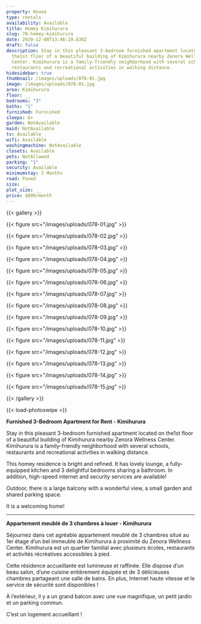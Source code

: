 ```yaml
---
property: House
type: rentals
availability: Available
title: Homey Kimihurura
slug: 78-homey-kimihurura
date: 2020-12-08T13:46:19.630Z
draft: false
description: Stay in this pleasant 3-bedroom furnished apartment located on
  the1st floor of a beautiful building of Kimihurura nearby Zenora Wellness
  Center. Kimihurura is a family-friendly neighborhood with several schools,
  restaurants and recreational activities in walking distance.
hidesidebar: true
thumbnail: /images/uploads/078-01.jpg
image: /images/uploads/078-01.jpg
area: Kimihurura
floor: __
bedrooms: "3"
baths: "1"
furnished: Furnished
sleeps: 6+
garden: NotAvailable
maid: NotAvailable
tv: Available
wifi: Available
washingmachine: NotAvailable
closets: Available
pets: NotAllowed
parking: "1"
security: Available
minimumstay: 3 Months
road: Paved
size: __
plot_size: __
price: $600/month
---
```

{{< gallery >}}

{{< figure src="/images/uploads/078-01.jpg" >}}

{{< figure src="/images/uploads/078-02.jpg" >}}

{{< figure src="/images/uploads/078-03.jpg" >}}

{{< figure src="/images/uploads/078-04.jpg" >}}

{{< figure src="/images/uploads/078-05.jpg" >}}

{{< figure src="/images/uploads/078-06.jpg" >}}

{{< figure src="/images/uploads/078-07.jpg" >}}

{{< figure src="/images/uploads/078-08.jpg" >}}

{{< figure src="/images/uploads/078-09.jpg" >}}

{{< figure src="/images/uploads/078-10.jpg" >}}

{{< figure src="/images/uploads/078-11.jpg" >}}

{{< figure src="/images/uploads/078-12.jpg" >}}

{{< figure src="/images/uploads/078-13.jpg" >}}

{{< figure src="/images/uploads/078-14.jpg" >}}

{{< figure src="/images/uploads/078-15.jpg" >}}

{{< /gallery >}}

{{< load-photoswipe >}}

**Furnished 3-Bedroom Apartment for Rent - Kimihurura**

Stay in this pleasant 3-bedroom furnished apartment located on the1st floor of a beautiful building of Kimihurura nearby Zenora Wellness Center. Kimihurura is a family-friendly neighborhood with several schools, restaurants and recreational activities in walking distance.

This homey residence is bright and refined. It has lovely lounge, a fully-equipped kitchen and 3 delightful bedrooms sharing a bathroom. In addition, high-speed internet and security services are available!

Outdoor, there is a large balcony with a wonderful view, a small garden and shared parking space.

It is a welcoming home!

---

**Appartement meublé de 3 chambres à louer - Kimihurura**

Séjournez dans cet agréable appartement meublé de 3 chambres situé au 1er étage d’un bel immeuble de Kimihurura à proximité du Zenora Wellness Center. Kimihurura est un quartier familial avec plusieurs écoles, restaurants et activités récréatives accessibles à pied.

Cette résidence accueillante est lumineuse et raffinée. Elle dispose d’un beau salon, d’une cuisine entièrement équipée et de 3 délicieuses chambres partageant une salle de bains. En plus, Internet haute vitesse et le service de sécurité sont disponibles !

À l’extérieur, il y a un grand balcon avec une vue magnifique, un petit jardin et un parking commun.

C’est un logement accueillant !